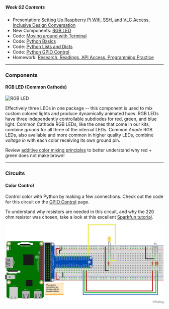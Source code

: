 ##### Week 02 Contents
- Presentation: [Setting Up Raspberry Pi Wifi, SSH, and VLC Access, Inclusive Design Conversation](readme.md)
- New Components: [RGB LED](circuits.md)
- Code: [Moving around with Terminal](terminal.md)
- Code: [Python Basics](python-basics.md)
- Code: [Python Lists and Dicts](python-lists.md)
- Code: [Python GPIO Control](python-gpio.md)
- Homework: [Research, Readings, API Access, Programming Practice](homework.md)

-----

### Components

#### RGB LED (Common Cathode)

![RGB LED](https://cdn.sparkfun.com//assets/parts/9/7/00105-03-L.jpg)

Effectively three LEDs in one package -- this component is used to mix custom colored lights and produce dynamically animated hues. RGB LEDs have three independently controllable subdiodes for red, green, and blue light. Common Cathode RGB LEDs, like the ones that come in our kits, combine *ground* for all three of the internal LEDs. Common *Anode* RGB LEDs, also available and more common in higher quality LEDs, combine *voltage in* with each color receiving its own ground pin.

Review [additive color mixing principles](https://en.wikipedia.org/wiki/Additive_color) to better understand why red + green does not make brown! 

----- 

### Circuits

#### Color Control

Control color with Python by making a few connections. Check out the code for this circuit on the [GPIO Control](python-gpio.md) page.

To understand why resistors are needed in this circuit, and why the 220 ohm resistor was chosen, take a look at this excellent [Sparkfun tutorial](https://learn.sparkfun.com/tutorials/voltage-current-resistance-and-ohms-law/electricity-basics).

![led controller](color-controller-bb.png)
